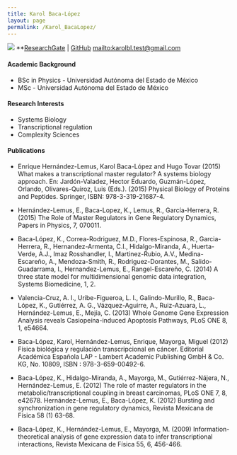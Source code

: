 ```yaml
---
title: Karol Baca-López
layout: page
permalink: /Karol_BacaLopez/
---
```


![][image]
**[ResearchGate][1] | [GitHub][2]
<mailto:karolbl.test@gmail.com>

#### Academic Background

* BSc in Physics - Universidad Autónoma del Estado de México
* MSc - Universidad Autónoma del Estado de México

#### Research Interests
* Systems Biology
* Transcriptional regulation
* Complexity Sciences

#### Publications
* Enrique Hernández-Lemus, Karol Baca-López and Hugo Tovar (2015) What makes a transcriptional master regulator? A systems biology approach. En: Jardón-Valadez, Hector Eduardo, Guzmán-López, Orlando, Olivares-Quiroz, Luis (Eds.). (2015) Physical Biology of Proteins and Peptides. Springer, ISBN: 978-3-319-21687-4.

* Hernández-Lemus, E.,  Baca-Lopez, K., Lemus, R., García-Herrera, R. (2015) The Role of Master Regulators in Gene Regulatory Dynamics, Papers in Physics, 7, 070011.

* Baca-López, K., Correa-Rodriguez, M.D., Flores-Espinosa, R., Garcia-Herrera, R., Hernandez-Armenta, C.I., Hidalgo-Miranda, A., Huerta-Verde, A.J., Imaz Rosshandler, I., Martinez-Rubio, A.V., Medina-Escareño, A., Mendoza-Smith, R., Rodriguez-Dorantes, M., Salido-Guadarrama, I., Hernandez-Lemus, E., Rangel-Escareño, C. (2014) A three state model for multidimensional genomic data integration, Systems Biomedicine, 1, 2.

* Valencia-Cruz, A. I., Uribe-Figueroa, L. I., Galindo-Murillo, R.,  Baca-López, K., Gutiérrez, A. G., Vázquez-Aguirre, A., Ruiz-Azuara, L., Hernández-Lemus, E., Mejía, C. (2013) Whole Genome Gene Expression Analysis reveals Casiopeína-induced Apoptosis Pathways, PLoS ONE 8, 1, e54664.

* Baca-López, Karol, Hernández-Lemus, Enrique, Mayorga, Miguel (2012) Física biológica y regulación transcripcional en cáncer. Editorial Académica Española LAP - Lambert Academic Publishing GmbH & Co. KG, No. 10809, ISBN : 978-3-659-00492-6.

* Baca-López, K., Hidalgo-Miranda, A., Mayorga, M., Gutiérrez-Nájera, N., Hernández-Lemus, E. (2012) The role of master regulators in the metabolic/transcriptional coupling in breast carcinomas, PLoS ONE 7, 8, e42678.
Hernández-Lemus, E.,  Baca-López, K. (2012) Bursting and synchronization in gene regulatory dynamics, Revista Mexicana de Física 58 (1) 63-68.

* Baca-López, K., Hernández-Lemus, E., Mayorga, M. (2009) Information-theoretical analysis of gene expression data to infer transcriptional interactions, Revista Mexicana de Física 55, 6, 456-466.

[image]:https://i1.rgstatic.net/i/profile/9fcfd4fa96936d5939_l_e9227.jpg

[1]: https://www.researchgate.net/profile/Karol_Baca_Lopez
[2]: https://github.com/KarolBL

